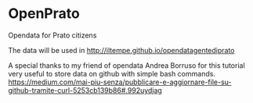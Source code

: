 # OpenPrato
Opendata for Prato citizens

The data will be used in http://iltempe.github.io/opendatagentediprato

A special thanks to my friend of opendata Andrea Borruso for this tutorial very useful to store data on github with simple bash commands. 
https://medium.com/mai-piu-senza/pubblicare-e-aggiornare-file-su-github-tramite-curl-5253cb139b86#.992uydjag
